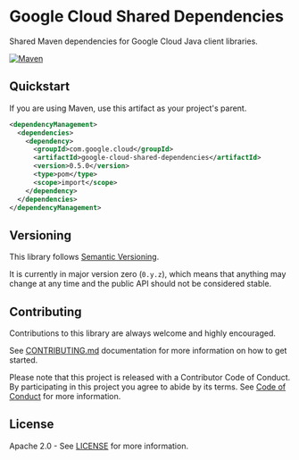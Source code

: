 # Google Cloud Shared Dependencies

Shared Maven dependencies for Google Cloud Java client libraries.

[![Maven][maven-version-image]][maven-version-link]

## Quickstart

[//]: # ({x-version-update-start:google-cloud-shared-dependencies:released})
If you are using Maven, use this artifact as your project's parent.
```xml
<dependencyManagement>
  <dependencies>
    <dependency>
      <groupId>com.google.cloud</groupId>
      <artifactId>google-cloud-shared-dependencies</artifactId>
      <version>0.5.0</version>
      <type>pom</type>
      <scope>import</scope>
    </dependency>
  </dependencies>
</dependencyManagement>
```
[//]: # ({x-version-update-end})

## Versioning

This library follows [Semantic Versioning](http://semver.org/).

It is currently in major version zero (``0.y.z``), which means that anything may change at any time
and the public API should not be considered stable.

## Contributing

Contributions to this library are always welcome and highly encouraged.

See [CONTRIBUTING.md][contributing] documentation for more information on how to get started.

Please note that this project is released with a Contributor Code of Conduct. By participating in
this project you agree to abide by its terms. See [Code of Conduct][code-of-conduct] for more
information.

## License

Apache 2.0 - See [LICENSE][license] for more information.

[maven-version-image]: https://img.shields.io/maven-central/v/com.google.cloud/google-cloud-shared-dependencies.svg
[maven-version-link]: https://search.maven.org/search?q=g:com.google.cloud%20AND%20a:google-cloud-shared-dependencies&core=gav
[contributing]: https://github.com/googleapis/java-shared-dependencies/blob/master/CONTRIBUTING.md
[code-of-conduct]: https://github.com/googleapis/java-shared-dependencies/blob/master/CODE_OF_CONDUCT.md#contributor-code-of-conduct
[license]: https://github.com/googleapis/java-shared-dependencies/blob/master/LICENSE